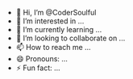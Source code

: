 - 👋 Hi, I’m @CoderSoulful
- 👀 I’m interested in ...
- 🌱 I’m currently learning ...
- 💞️ I’m looking to collaborate on ...
- 📫 How to reach me ...
- 😄 Pronouns: ...
- ⚡ Fun fact: ...

<!---
CoderSoulful/CoderSoulful is a ✨ special ✨ repository because its `README.md` (this file) appears on your GitHub profile.
You can click the Preview link to take a look at your changes.
--->
